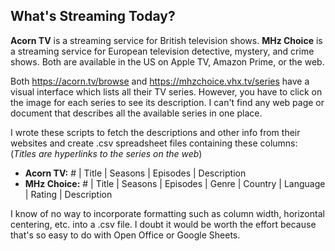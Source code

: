 ## What's Streaming Today?

**Acorn TV** is a streaming service for British television shows.
**MHz Choice** is a streaming service for European television
detective, mystery, and crime shows.  Both are available in the US
on Apple TV, Amazon Prime, or the web.

Both https://acorn.tv/browse and https://mhzchoice.vhx.tv/series
have a visual interface which lists all their TV series. However,
you have to click on the image for each series to see its description.
I can't find any web page or document that describes all the available
series in one place.

I wrote these scripts to fetch the descriptions and other info from
their websites and create .csv spreadsheet files containing these
columns: (*Titles are hyperlinks to the series on the web*)

+ **Acorn TV:** # | Title | Seasons | Episodes | Description
+ **MHz Choice:** # | Title | Seasons | Episodes | Genre | Country
| Language | Rating | Description

I know of no way to incorporate formatting such as column width,
horizontal centering, etc. into a .csv file. I doubt it would be
worth the effort because that's so easy to do with Open Office or
Google Sheets.
